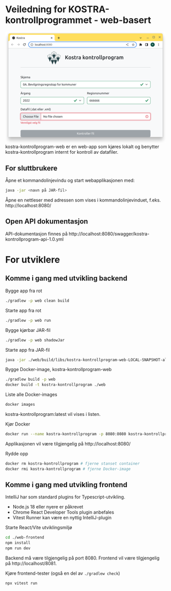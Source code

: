 # **Veiledning for KOSTRA-kontrollprogrammet - web-basert**

![img.png](img.png)
kostra-kontrollprogram-web er en web-app som kjøres lokalt og benytter kostra-kontrollprogram internt for kontroll av
datafiler.

## For sluttbrukere

Åpne et kommandolinjevindu og start webapplikasjonen med:
```bash
java -jar <navn på JAR-fil>
```

Åpne en nettleser med adressen som vises i kommandolinjevinduet, f.eks. http://localhost:8080/

## Open API dokumentasjon

API-dokumentasjon finnes på http://localhost:8080/swagger/kostra-kontrollprogram-api-1.0.yml

# For utviklere

## Komme i gang med utvikling backend 

Bygge app fra rot
```bash
./gradlew -p web clean build
```

Starte app fra rot
```bash
./gradlew -p web run
```

Bygge kjørbar JAR-fil
```bash
./gradlew -p web shadowJar
```

Starte app fra JAR-fil
```bash
java -jar ./web/build/libs/kostra-kontrollprogram-web-LOCAL-SNAPSHOT-all.jar
```

Bygge Docker-image, kostra-kontrollprogram-web
```bash
./gradlew build -p web
docker build -t kostra-kontrollprogram ./web
```

Liste alle Docker-images
```bash
docker images
```
kostra-kontrollprogram:latest vil vises i listen.

Kjør Docker
```bash
docker run --name kostra-kontrollprogram -p 8080:8080 kostra-kontrollprogram:latest
```
Applikasjonen vil være tilgjengelig på http://localhost:8080/

Rydde opp
```bash
docker rm kostra-kontrollprogram # fjerne stanset container
docker rmi kostra-kontrollprogram # fjerne Docker-image
```

## Komme i gang med utvikling frontend

IntelliJ har som standard plugins for Typescript-utvikling.

- Node.js 18 eller nyere er påkrevet
- Chrome React Developer Tools plugin anbefales
- Vitest Runner kan være en nyttig IntelliJ-plugin

Starte React/Vite utviklingsmiljø
```bash
cd ./web-frontend
npm install
npm run dev
```
Backend må være tilgjengelig på port 8080. 
Frontend vil være tilgjengelig på http://localhost/8081.

Kjøre frontend-tester (også en del av `./gradlew check`)
```bash
npx vitest run
```